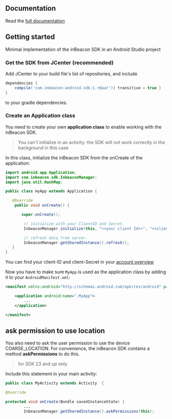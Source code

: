 ## Documentation

Read the [full documentation](documentation/README.md)

## Getting started
Minimal implementation of the inBeacon SDK in an Android Studio project

### Get the SDK from JCenter (recommended)
Add JCenter to your build file's list of repositories, and include

```groovy
dependencies {
	compile('com.inbeacon:android.sdk:1.+@aar'){ transitive = true }
}
```
to your gradle dependencies.

### Create an Application class
You need to create your own **application class** to enable working with the inBeacon SDK.
> You can't initialize in an activity: the SDK will not work correctly in the background in this case

In this class, initialize the inBeacon SDK from the onCreate of the application:

```java
import android.app.Application;
import com.inbeacon.sdk.InbeaconManager;
import java.util.HashMap;

public class myApp extends Application {

   @Override
	public void onCreate() {

       super.onCreate();

		// initialize with your ClientID and Secret.
		InbeaconManager.initialize(this, "<<your client Id>>", "<<client Secret>>");

		// refresh data from server. 
		InbeaconManager.getSharedInstance().refresh();
   }
}
```
You can find your client-ID and client-Secret in your [account overview](http://console.inbeacon.nl/accmgr) 

Now you have to make sure `MyApp` is used as the application class by adding it to your `AndroidManifest.xml`:

```xml
<manifest xmlns:android="http://schemas.android.com/apk/res/android" package="com.inbeacon.inbeaconsdkaartest" >

    <application android:name=".MyApp">
		...
    </application>

</manifest>
```

## ask permission to use location 
You also need to ask the user permission to use the device COARSE_LOCATION. For convenience, the inBeacon SDK contains a method **askPermissions** to do this. 

> for SDK 23 and up only

Include this statement in your main activity:

```java
public class MyActivity extends Activity  { 

@Override

protected void onCreate(Bundle savedInstanceState) {
		...
		InbeaconManager.getSharedInstance().askPermissions(this);

```



